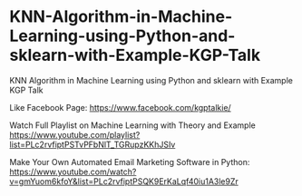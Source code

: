 # KNN-Algorithm-in-Machine-Learning-using-Python-and-sklearn-with-Example-KGP-Talk
KNN Algorithm in Machine Learning using Python and sklearn with Example KGP Talk

Like Facebook Page: https://www.facebook.com/kgptalkie/

Watch Full Playlist on Machine Learning with Theory and Example https://www.youtube.com/playlist?list=PLc2rvfiptPSTvPFbNlT_TGRupzKKhJSIv

Make Your Own Automated Email Marketing Software in Python: https://www.youtube.com/watch?v=gmYuom6kfoY&list=PLc2rvfiptPSQK9ErKaLqf40iu1A3le9Zr

